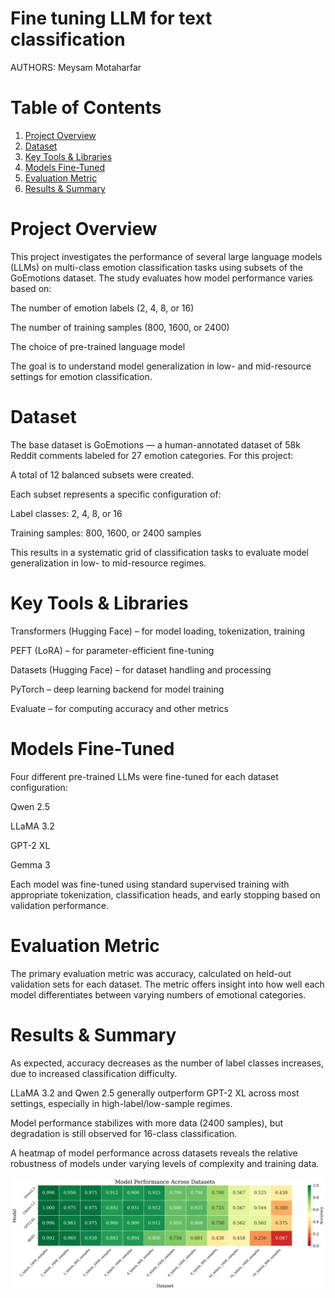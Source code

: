 Fine tuning LLM for text classification
===============================================

AUTHORS: Meysam Motaharfar 

# Table of Contents
1. [Project Overview](#Project-Overview)
2. [Dataset](#Dataset-Source-And-Overview)
3. [Key Tools & Libraries](#key-Tools-&-Libraries)
4. [Models Fine-Tuned](#Models-Fine-Tuned)
5. [Evaluation Metric](#Evaluation-Metric)
6. [Results & Summary](#Results-&-Summary)

# Project Overview

This project investigates the performance of several large language models (LLMs) on multi-class emotion classification tasks using subsets of the GoEmotions dataset. The study evaluates how model performance varies based on:

The number of emotion labels (2, 4, 8, or 16)

The number of training samples (800, 1600, or 2400)

The choice of pre-trained language model

The goal is to understand model generalization in low- and mid-resource settings for emotion classification.

# Dataset

The base dataset is GoEmotions — a human-annotated dataset of 58k Reddit comments labeled for 27 emotion categories.
For this project:

A total of 12 balanced subsets were created.

Each subset represents a specific configuration of:

Label classes: 2, 4, 8, or 16

Training samples: 800, 1600, or 2400 samples

This results in a systematic grid of classification tasks to evaluate model generalization in low- to mid-resource regimes.

# Key Tools & Libraries

Transformers (Hugging Face) – for model loading, tokenization, training

PEFT (LoRA) – for parameter-efficient fine-tuning

Datasets (Hugging Face) – for dataset handling and processing

PyTorch – deep learning backend for model training

Evaluate – for computing accuracy and other metrics

# Models Fine-Tuned

Four different pre-trained LLMs were fine-tuned for each dataset configuration:

Qwen 2.5

LLaMA 3.2

GPT-2 XL

Gemma 3

Each model was fine-tuned using standard supervised training with appropriate tokenization, classification heads, and early stopping based on validation performance.

# Evaluation Metric

The primary evaluation metric was accuracy, calculated on held-out validation sets for each dataset. The metric offers insight into how well each model differentiates between varying numbers of emotional categories.

# Results & Summary

As expected, accuracy decreases as the number of label classes increases, due to increased classification difficulty.

LLaMA 3.2 and Qwen 2.5 generally outperform GPT-2 XL across most settings, especially in high-label/low-sample regimes.

Model performance stabilizes with more data (2400 samples), but degradation is still observed for 16-class classification.

A heatmap of model performance across datasets reveals the relative robustness of models under varying levels of complexity and training data.

![Model_Performnace](Model_Performance.png)


